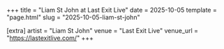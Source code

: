 +++
title = "Liam St John at Last Exit Live"
date = 2025-10-05
template = "page.html"
slug = "2025-10-05-liam-st-john"

[extra]
artist = "Liam St John"
venue = "Last Exit Live"
venue_url = "https://lastexitlive.com/"
+++
